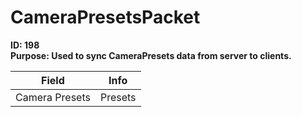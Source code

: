 # CameraPresetsPacket

**ID: 198**  
**Purpose: Used to sync CameraPresets data from server to clients.**  

<table><thead><tr><th>Field</th><th>Info</th></tr></thead><tbody>
<tr><td>Camera Presets</td><td>Presets</td></tr>
</tbody></table>